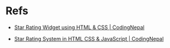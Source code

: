 # Refs

+ [Star Rating Widget using HTML & CSS | CodingNepal](https://www.youtube.com/watch?v=dMRj7_b8aiI&ab_channel=CodingNepal)

+ [Star Rating System in HTML CSS & JavaScript | CodingNepal](https://www.youtube.com/watch?v=rw3eZ6XodN8&ab_channel=CodingNepal)

